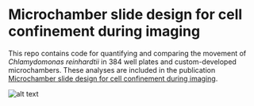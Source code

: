 # Microchamber slide design for cell confinement during imaging

This repo contains code for quantifying and comparing the movement of *Chlamydomonas reinhardtii* in 384 well plates and custom-developed microchambers. These analyses are included in the publication [Microchamber slide design for cell confinement during imaging](research.arcadiascience.com/pub/resource-microchamber-slide).

![alt text](https://drive.google.com/drive/u/0/folders/1IX0cHIKE2_860IRDOneoQnyVajmsyV7Z)
